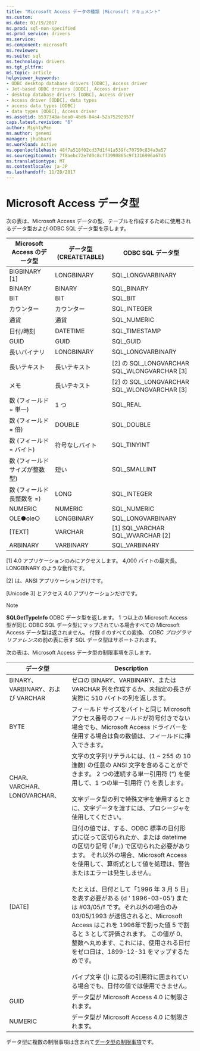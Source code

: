 ```yaml
---
title: "Microsoft Access データの種類 |Microsoft ドキュメント"
ms.custom: 
ms.date: 01/19/2017
ms.prod: sql-non-specified
ms.prod_service: drivers
ms.service: 
ms.component: microsoft
ms.reviewer: 
ms.suite: sql
ms.technology: drivers
ms.tgt_pltfrm: 
ms.topic: article
helpviewer_keywords:
- ODBC desktop database drivers [ODBC], Access driver
- Jet-based ODBC drivers [ODBC], Access driver
- desktop database drivers [ODBC], Access driver
- Access driver [ODBC], data types
- access data types [ODBC]
- data types [ODBC], Access driver
ms.assetid: b537348a-bea0-4bd6-84a4-52a75292957f
caps.latest.revision: "6"
author: MightyPen
ms.author: genemi
manager: jhubbard
ms.workload: Active
ms.openlocfilehash: 48f7a518f02cd37d1f41a539fc70750c834a3a57
ms.sourcegitcommit: 7f8aebc72e7d0c8cff3990865c9f1316996a67d5
ms.translationtype: MT
ms.contentlocale: ja-JP
ms.lasthandoff: 11/20/2017
---
```

# <a name="microsoft-access-data-types"></a>Microsoft Access データ型
次の表は、Microsoft Access データの型、テーブルを作成するために使用されるデータ型および ODBC SQL データ型を示します。  
  
|Microsoft Access のデータ型|データ型 (CREATETABLE)|ODBC SQL データ型|  
|--------------------------------|-------------------------------|------------------------|  
|BIGBINARY [1]|LONGBINARY|SQL_LONGVARBINARY|  
|BINARY|BINARY|SQL_BINARY|  
|BIT|BIT|SQL_BIT|  
|カウンター|カウンター|SQL_INTEGER|  
|通貨|通貨|SQL_NUMERIC|  
|日付/時刻|DATETIME|SQL_TIMESTAMP|  
|GUID|GUID|SQL_GUID|  
|長いバイナリ|LONGBINARY|SQL_LONGVARBINARY|  
|長いテキスト|長いテキスト|[2] の SQL_LONGVARCHAR SQL_WLONGVARCHAR [3]|  
|メモ|長いテキスト|[2] の SQL_LONGVARCHAR SQL_WLONGVARCHAR [3]|  
|数 (フィールド = 単一)|1 つ|SQL_REAL|  
|数 (フィールド = 倍)|DOUBLE|SQL_DOUBLE|  
|数 (フィールド = バイト)|符号なしバイト|SQL_TINYINT|  
|数 (フィールド サイズが整数型)|短い|SQL_SMALLINT|  
|数 (フィールド長整数を =)|LONG|SQL_INTEGER|  
|NUMERIC|NUMERIC|SQL_NUMERIC|  
|OLE●ole○|LONGBINARY|SQL_LONGVARBINARY|  
|[TEXT]|VARCHAR|[1] SQL_VARCHAR SQL_WVARCHAR [2]|  
ARBINARY|VARBINARY|SQL_VARBINARY|  
  
 [1] 4.0 アプリケーションのみにアクセスします。 4,000 バイトの最大長。 LONGBINARY のような動作です。  
  
 [2] は、ANSI アプリケーションだけです。  
  
 [Unicode 3] とアクセス 4.0 アプリケーションだけです。  
  
> [!NOTE]  
>  **SQLGetTypeInfo** ODBC データ型を返します。 1 つ以上の Microsoft Access 型が同じ ODBC SQL データ型にマップされている場合すべての Microsoft Access データ型は返されません。 付録 d のすべての変換、 *ODBC プログラマ リファレンス*の前の表に示す SQL データ型はサポートされます。  
  
 次の表は、Microsoft Access データ型の制限事項を示します。  
  
|データ型|Description|  
|---------------|-----------------|  
|BINARY、VARBINARY、および VARCHAR|ゼロの BINARY、VARBINARY、または VARCHAR 列を作成するか、未指定の長さが実際に 510 バイトの列を返します。|  
|BYTE|フィールド サイズをバイトと同じ Microsoft アクセス番号のフィールドが符号付きでない場合でも、Microsoft Access ドライバーを使用する場合は負の数値は、フィールドに挿入できます。|  
|CHAR、VARCHAR、LONGVARCHAR、|文字の文字列リテラルには、(1 ~ 255 の 10 進数) の任意の ANSI 文字を含めることができます。 2 つの連続する単一引用符 (") を使用して、1 つの単一引用符 (') を表します。<br /><br /> 文字データ型の列で特殊文字を使用するときに、文字データを渡すには、プロシージャを使用してください。|  
|[DATE]|日付の値では、する、ODBC 標準の日付形式に従って区切られたか、または datetime の区切り記号 (「#」) で区切られた必要があります。 それ以外の場合、Microsoft Access を使用して、算術式として値を処理は、警告またはエラーは発生しません。<br /><br /> たとえば、日付として「1996 年 3 月 5 日」を表す必要がある {d ' 1996-03-05'} または #03/05/&#1996; です。それ以外の場合のみ 03/05/1993 が送信されると、Microsoft Access はこれを 1996年で割った値 5 で割ると 3 として評価されます。 この値が 0、整数へ丸めます、これには、使用される日付をゼロ日は、1899-12-31 をマップするためです。<br /><br /> パイプ文字 (&#124;) に戻るの引用符に囲まれている場合でも、日付の値では使用できません。|  
|GUID|データ型が Microsoft Access 4.0 に制限されます。|  
|NUMERIC|データ型が Microsoft Access 4.0 に制限されます。|  
  
 データ型に複数の制限事項は含まれて[データ型の制限事項](../../odbc/microsoft/data-type-limitations.md)です。
